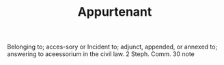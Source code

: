 ---
title: Appurtenant
letter: A
permalink: "/definitions/appurtenant.html"
body: Belonging to; acces-sory or Incident to; adjunct, appended, or annexed to; answering
  to aceessorium in the civil law. 2 Steph. Comm. 30 note
published_at: '2018-07-07'
layout: post
---
